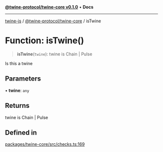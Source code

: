 [**@twine-protocol/twine-core v0.1.0**](../index.md) • **Docs**

***

[twine-js](../../../index.md) / [@twine-protocol/twine-core](../index.md) / isTwine

# Function: isTwine()

> **isTwine**(`twine`): twine is Chain \| Pulse

Is this a twine

## Parameters

• **twine**: `any`

## Returns

twine is Chain \| Pulse

## Defined in

[packages/twine-core/src/checks.ts:169](https://github.com/twine-protocol/twine-js/blob/afcd6a4191783e38a824b15e0910dbcaa4196a95/packages/twine-core/src/checks.ts#L169)
